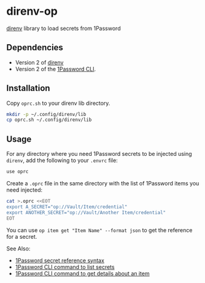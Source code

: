 # direnv-op
[direnv](https://direnv.net/) library to load secrets from 1Password

## Dependencies
* Version 2 of [direnv](https://direnv.net/)
* Version 2 of the [1Password CLI](https://1password.com/downloads/command-line/).

## Installation

Copy `oprc.sh` to your direnv lib directory.

```bash
mkdir -p ~/.config/direnv/lib
cp oprc.sh ~/.config/direnv/lib
```

## Usage

For any directory where you need 1Password secrets to be injected using
`direnv`, add the following to your `.envrc` file:

```bash
use oprc
```

Create a `.oprc` file in the same directory with the list of 1Password items
you need injected:

```bash
cat >.oprc <<EOT
export A_SECRET="op://Vault/Item/credential"
export ANOTHER_SECRET="op://Vault/Another Item/credential"
EOT
```

You can use `op item get "Item Name" --format json` to get the reference for a
secret.

See Also:
* [1Password secret reference syntax](https://developer.1password.com/docs/cli/secrets-reference-syntax/)
* [1Password CLI command to list secrets](https://developer.1password.com/docs/cli/reference/management-commands/item#item-list)
* [1Password CLI command to get details about an item](https://developer.1password.com/docs/cli/reference/management-commands/item#item-get)
